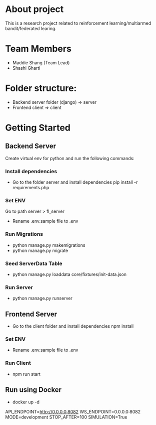 # About project

This is a research project related to reinforcement learning/multiarmed bandit/federated learing.

# Team Members

- Maddie Shang (Team Lead)
- Shashi Gharti

# Folder structure:

- Backend server folder (django) => server
- Frontend client => client

# Getting Started

## Backend Server

Create virtual env for python and run the following commands:

### Install dependencies

- Go to the folder server and install dependencies
  pip install -r requirements.php

### Set ENV

Go to path server > fl_server

- Rename .env.sample file to .env

### Run Migrations

- python manage.py makemigrations
- python manage.py migrate

### Seed ServerData Table

- python manage.py loaddata core/fixtures/init-data.json

### Run Server

- python manage.py runserver

## Frontend Server

- Go to the client folder and install dependencies
  npm install

### Set ENV

- Rename .env.sample file to .env

### Run Client

- npm run start

## Run using Docker
- docker up -d

API_ENDPOINT=http://0.0.0.0:8082
WS_ENDPOINT=0.0.0.0:8082
MODE=development
STOP_AFTER=100
SIMULATION=True